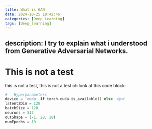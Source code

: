 ```yaml
---
title: What is GAN
date: 2024-10-25 19:42:46
categories: [Deep Learning]
tags: [deep_learning]     
---
```

description: I try to explain what i understood from Generative Adversarial Networks.
---
# This is not a test 

this is not a test, this is not a test
oh look at this code block:

```python
#   Hyperparameters
device = 'cuda' if torch.cuda.is_available() else 'cpu'
latentZDim = 128
batchSize = 128
neurons = 512
outShape = (-1, 28, 28)
numEpochs = 10
```
